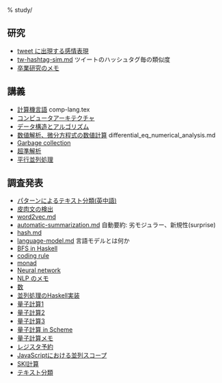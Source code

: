 % study/

## 研究

- [tweet に出現する感情表現](emotion-seq-in-a-tweet.html)
- [tw-hashtag-sim.md](tw-hashtag-sim.html) ツイートのハッシュタグ毎の類似度
- [卒業研究のメモ](sotu.txt)

## 講義

- [計算機言語](comp-lang.pdf) comp-lang.tex
- [コンピュータアーキテクチャ](computer_architecture.txt)
- [データ構造とアルゴリズム](data_struct_algo.txt)
- [数値解析、微分方程式の数値計算](differential_eq_numerical_analysis.pdf) differential_eq_numerical_analysis.md
- [Garbage collection](GC.txt)
- [超準解析](nonstandard_analysis.txt)
- [平行並列処理](parallel_processing.txt)

## 調査発表

- [パターンによるテキスト分類(英中語)](nlp/phrase_pattern.pdf)
- [皮肉文の検出](nlp/great_catchy_name.pdf)
- [word2vec.md](word2vec.html)
- [automatic-summarization.md](automatic-summarization.html) 自動要約: 劣モジュラー、新規性(surprise)
- [hash.md](hash.html)
- [language-model.md](language-model.html) 言語モデルとは何か
- [BFS in Haskell](BFSinHaskell.hs.txt)
- [coding rule](coding_rules.txt)
- [monad](monad.html)
- [Neural network](neuralNetwork.txt)
- [NLP のメモ](NLPmemo.txt)
- [数](numbers.txt)
- [並列処理のHaskell実装](parallel_in_hs.txt)
- [量子計算1](comp/quantum1.pdf)
- [量子計算2](comp/quantum2.pdf)
- [量子計算3](comp/quantum3.pdf)
- [量子計算 in Scheme](comp/quantum-comp.scm.html)
- [量子計算メモ](comp/quantum-memo.txt)
- [レジスタ予約](register_alloc.txt)
- [JavaScriptにおける並列スコープ](scope_js.html)
- [SKI計算](SKI.txt)
- [テキスト分類](text_categorization.pdf)
